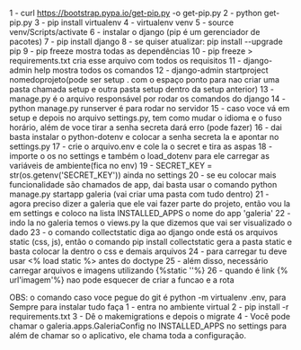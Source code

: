 1 - curl https://bootstrap.pypa.io/get-pip.py -o get-pip.py
2 - python get-pip.py
3 - pip install virtualenv
4 - virtualenv venv
5 - source venv/Scripts/activate
6 - instalar o django (pip é um gerenciador de pacotes)
7 - pip install django
8 -  se quiser atualizar: pip install --upgrade pip
9 - pip freeze mostra todas as dependências
10 - pip freeze > requirements.txt cria esse arquivo com todos os requisitos
11 - django-admin help mostra todos os comandos
12 - django-admin startproject nomedoprojeto(pode ser setup . com o espaço ponto para nao criar uma pasta chamada setup e outra pasta setup dentro da setup anterior)
13 - manage.py é o arquivo responsável por rodar os comandos do django
14 - python manage.py runserver é para rodar no servidor
15 - caso voce vá em setup e depois no arquivo settings.py, tem como mudar o idioma e o fuso horário, além de voce tirar a senha secreta dará erro (pode fazer)
16 - dai basta instalar o python-dotenv e colocar a senha secreta la e apontar no settings.py
17 - crie o arquivo.env e cole la o secret e tira as aspas
18 - importe o os no settings e também o load_dotenv para ele carregar as variáveis de ambiente(fica no env)
19 - SECRET_KEY = str(os.getenv('SECRET_KEY')) ainda no settings
20 - se eu colocar mais funcionalidade são chamados de app, dai basta usar o comando python manage.py startapp galeria (vai criar uma pasta com tudo dentro)
21 - agora preciso dizer a galeria que ele vai fazer parte do projeto, então vou la em settings e coloco na lista INSTALLED_APPS o nome do app 'galeria'
22 - indo la no galeria temos o views.py la que dizemos que vai ser visualizado o dado
23 - o comando collectstatic diga ao django onde está os arquivos static (css, js), então o comando pip install collectstatic gera a pasta static e basta colocar la dentro o css e demais arquivos
24 - para carregar tu deve usar <% load static  %> antes do doctype
25 - além disso, necessário carregar arquivos e imagens utilizando {%static ''%}
26 - quando é link {% url'imagem'%} nao pode esquecer de criar a funcao e a rota

OBS: o comando caso voce pegue do git é python -m virtualenv .env, para
Sempre para instalar tudo faça
1 - entra no ambiente virtual
2 - pip install -r requirements.txt
3 - Dê o makemigrations e depois o migrate
4 - Você pode chamar o galeria.apps.GaleriaConfig no INSTALLED_APPS no settings para além de chamar so o aplicativo, ele chama toda a configuração.